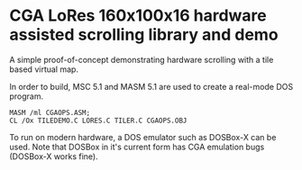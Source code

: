 # CGA LoRes 160x100x16 hardware assisted scrolling library and demo

A simple proof-of-concept demonstrating hardware scrolling with a tile based virtual map.

In order to build, MSC 5.1 and MASM 5.1 are used to create a real-mode DOS program.

    MASM /ml CGAOPS.ASM;
    CL /Ox TILEDEMO.C LORES.C TILER.C CGAOPS.OBJ

To run on modern hardware, a DOS emulator such as DOSBox-X can be used. Note that DOSBox in it's current form has CGA emulation bugs (DOSBox-X works fine).
